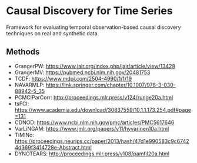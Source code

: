 # Causal Discovery for Time Series
Framework for evaluating temporal observation-based causal discovery techniques on real and synthetic data.

## Methods

* GrangerPW: https://www.jair.org/index.php/jair/article/view/13428
* GrangerMV: https://pubmed.ncbi.nlm.nih.gov/20481753
* TCDF: https://www.mdpi.com/2504-4990/1/1/19
* NAVARMLP: https://link.springer.com/chapter/10.1007/978-3-030-88942-5_35
* PCMCIParCorr: http://proceedings.mlr.press/v124/runge20a.html
* tsFCI: https://www.academia.edu/download/30837559/10.1.1.173.254.pdf#page=131
* CDNOD: https://www.ncbi.nlm.nih.gov/pmc/articles/PMC5617646
* VarLiNGAM: https://www.jmlr.org/papers/v11/hyvarinen10a.html
* TiMINo: https://proceedings.neurips.cc/paper/2013/hash/47d1e990583c9c67424d369f3414728e-Abstract.html
* DYNOTEARS: http://proceedings.mlr.press/v108/pamfil20a.html
